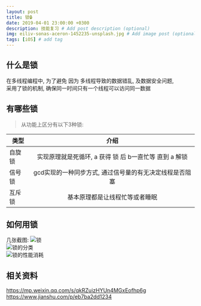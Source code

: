 ```yaml
---
layout: post
title: 锁🔒
date: 2019-04-01 23:00:00 +0300
description: 技能复习 # Add post description (optional)
img: eiliv-sonas-aceron-1452235-unsplash.jpg # Add image post (optional)
tags: [iOS] # add tag
---
```


## 什么是锁

在多线程编程中, 为了避免 因为 多线程导致的数据错乱, 及数据安全问题,     
采用了锁的机制, 确保同一时间只有一个线程可以访问同一数据    

## 有哪些锁

> 从功能上区分有以下3种锁:

| 类型   |      介绍      | 
|----------|:-------------:|
| 自旋锁  |  实现原理就是死循环, a 获得 锁 后 b一直忙等 直到 a 解锁 |
| 信号锁 |    gcd实现的一种同步方式, 通过信号量的有无决定线程是否阻塞   |
| 互斥锁 | 基本原理都是让线程忙等或者睡眠 |

## 如何用锁

几张截图:
![锁](https://upload-images.jianshu.io/upload_images/8838806-1b96c1edec915591.png?imageMogr2/auto-orient/strip%7CimageView2/2/w/1000/format/webp)   
![锁的分类](https://upload-images.jianshu.io/upload_images/8838806-5ee23ab39c4f360d.png?imageMogr2/auto-orient/strip%7CimageView2/2/w/1000/format/webp)    
![锁的性能消耗](https://upload-images.jianshu.io/upload_images/8838806-1cc056e9dfc87aab.png?imageMogr2/auto-orient/strip%7CimageView2/2/w/600/format/webp)    
## 相关资料
https://mp.weixin.qq.com/s/qkRZuizHYUn4MGxEofhp6g
https://www.jianshu.com/p/eb7ba2dd1234
